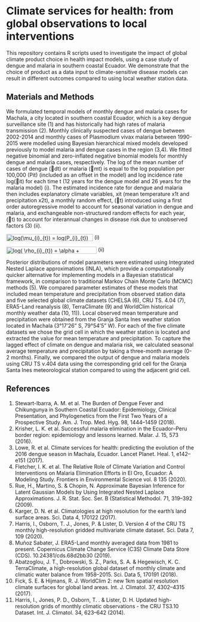 # Climate services for health: from global observations to local interventions

This repository contains R scripts used to investigate the impact of global climate product choice in health impact models, using a case study of dengue and malaria in southern coastal Ecuador. We demonstrate that the choice of product as a data input to climate-sensitive disease models can result in different outcomes compared to using local weather station data.

## Materials and Methods
We formulated temporal models of monthly dengue and malaria cases for Machala, a city located in southern coastal Ecuador, which is a key dengue surveillance site (1) and has historically had high rates of malaria transmission (2). Monthly clinically suspected cases of dengue between 2002-2014 and monthly cases of Plasmodium vivax malaria between 1990-2015 were modelled using Bayesian hierarchical mixed models developed previously to model malaria and dengue cases in the region (3,4). We fitted negative binomial and zero-inflated negative binomial models for monthly dengue and malaria cases, respectively. The log of the mean number of cases of dengue (dt) or malaria (mt) is equal to the log population per 100,000 (Pit) (included as an offset in the model) and log incidence rate log(it) for each time t (12 years for the dengue model and 26 years for the malaria model) (i). The estimated incidence rate for dengue and malaria then includes explanatory climate variables, xit (mean temperature x1t and precipitation x2t), a monthly random effect, (t) introduced using a first order autoregressive model to account for seasonal variation in dengue and malaria, and exchangeable non-structured random effects for each year, (t) to account for interannual changes in disease risk due to unobserved factors (3) (ii).

<img src="http://www.sciweavers.org/tex2img.php?eq=log%28%5Cmu_%7Bi%7D_%7Bt%7D%29%20%3D%20%20log%28P_%7Bi%7D_%7Bt%7D%29%20%2B%20log%28%20%5Crho_%7Bi%7D_%7Bt%7D%29&bc=White&fc=Black&im=jpg&fs=12&ff=arev&edit=0" align="center" border="0" alt="log(\mu_{i}_{t}) =  log(P_{i}_{t}) + log( \rho_{i}_{t})" width="232" height="19" /> (i)

<img src="http://www.sciweavers.org/tex2img.php?eq=log%28%20%5Crho_%7Bi%7D_%7Bt%7D%29%20%3D%20%20%5Calpha%20%2B%20%20%20%5Cbeta_%7Bt%7D%20%2B%20%20%5CSigma%20%20%5Cgamma_%7Bi%7D%20x_%7Bi%7D_%7Bt%7D%20%2B%20%5Cdelta_%7Bt%7D%20&bc=White&fc=Black&im=jpg&fs=12&ff=arev&edit=0" align="center" border="0" alt="log( \rho_{i}_{t}) =  \alpha +   \beta_{t} +  \Sigma  \gamma_{i} x_{i}_{t} + \delta_{t} " width="242" height="19" /> (ii)

Posterior distributions of model parameters were estimated using Integrated Nested Laplace approximations (INLA), which provide a computationally quicker alternative for implementing models in a Bayesian statistical framework, in comparison to traditional Markov Chain Monte Carlo (MCMC) methods (5). We compared parameter estimates of these models that included mean temperature and precipitation from observed station data and five selected global climate datasets (CHELSA (6), CRU TS. 4.04 (7), ERA5-Land reanalysis (8), TerraClimate (9) and WorldClim historical monthly weather data (10, 11)). Local observed mean temperature and precipitation were obtained from the Granja Santa Ines weather station located in Machala (3°17’26” S, 79°54’5” W). For each of the five climate datasets we chose the grid cell in which the weather station is located and extracted the value for mean temperature and precipitation. To capture the lagged effect of climate on dengue and malaria risk, we calculated seasonal average temperature and precipitation by taking a three-month average (0-2 months). Finally, we compared the output of dengue and malaria models using CRU TS v.404 data using the corresponding grid cell for the Granja Santa Ines meteorological station compared to using the adjacent grid cell.

## References
1.	Stewart-Ibarra, A. M. et al. The Burden of Dengue Fever and Chikungunya in Southern Coastal Ecuador:  Epidemiology, Clinical Presentation, and Phylogenetics from the First Two Years of a Prospective Study. Am. J. Trop. Med. Hyg. 98, 1444–1459 (2018).
2.	Krisher, L. K. et al. Successful malaria elimination in the Ecuador–Peru border region: epidemiology and lessons learned. Malar. J. 15, 573 (2016).
3.	Lowe, R. et al. Climate services for health: predicting the evolution of the 2016 dengue season in Machala, Ecuador. Lancet Planet. Heal. 1, e142–e151 (2017).
4.	Fletcher, I. K. et al. The Relative Role of Climate Variation and Control Interventions on Malaria Elimination Efforts in El Oro, Ecuador: A Modeling Study. Frontiers in Environmental Science vol. 8 135 (2020).
5.	Rue, H., Martino, S. & Chopin, N. Approximate Bayesian Inference for Latent Gaussian Models by Using Integrated Nested Laplace Approximations. J. R. Stat. Soc. Ser. B (Statistical Methodol. 71, 319–392 (2009).
6.	Karger, D. N. et al. Climatologies at high resolution for the earth’s land surface areas. Sci. Data 4, 170122 (2017).
7.	Harris, I., Osborn, T. J., Jones, P. & Lister, D. Version 4 of the CRU TS monthly high-resolution gridded multivariate climate dataset. Sci. Data 7, 109 (2020).
8.	Muñoz Sabater, J. ERA5-Land monthly averaged data from 1981 to present. Copernicus Climate Change Service (C3S) Climate Data Store (CDS). 10.24381/cds.68d2bb30 (2019).
9.	Abatzoglou, J. T., Dobrowski, S. Z., Parks, S. A. & Hegewisch, K. C. TerraClimate, a high-resolution global dataset of monthly climate and climatic water balance from 1958–2015. Sci. Data 5, 170191 (2018).
10.	Fick, S. E. & Hijmans, R. J. WorldClim 2: new 1km spatial resolution climate surfaces for global land areas. Int. J. Climatol. 37, 4302–4315 (2017).
11.	Harris, I., Jones, P. D., Osborn, T. . & Lister, D. H. Updated high-resolution grids of monthly climatic observations - the CRU TS3.10 Dataset. Int. J. Climatol. 34, 623–642 (2014).
